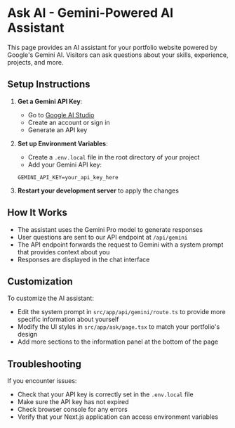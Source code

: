 # Ask AI - Gemini-Powered AI Assistant

This page provides an AI assistant for your portfolio website powered by Google's Gemini AI. Visitors can ask questions about your skills, experience, projects, and more.

## Setup Instructions

1. **Get a Gemini API Key**:
   - Go to [Google AI Studio](https://ai.google.dev/)
   - Create an account or sign in
   - Generate an API key

2. **Set up Environment Variables**:
   - Create a `.env.local` file in the root directory of your project
   - Add your Gemini API key:
   ```
   GEMINI_API_KEY=your_api_key_here
   ```

3. **Restart your development server** to apply the changes

## How It Works

- The assistant uses the Gemini Pro model to generate responses
- User questions are sent to our API endpoint at `/api/gemini`
- The API endpoint forwards the request to Gemini with a system prompt that provides context about you
- Responses are displayed in the chat interface

## Customization

To customize the AI assistant:
- Edit the system prompt in `src/app/api/gemini/route.ts` to provide more specific information about yourself
- Modify the UI styles in `src/app/ask/page.tsx` to match your portfolio's design
- Add more sections to the information panel at the bottom of the page

## Troubleshooting

If you encounter issues:
- Check that your API key is correctly set in the `.env.local` file
- Make sure the API key has not expired
- Check browser console for any errors
- Verify that your Next.js application can access environment variables 